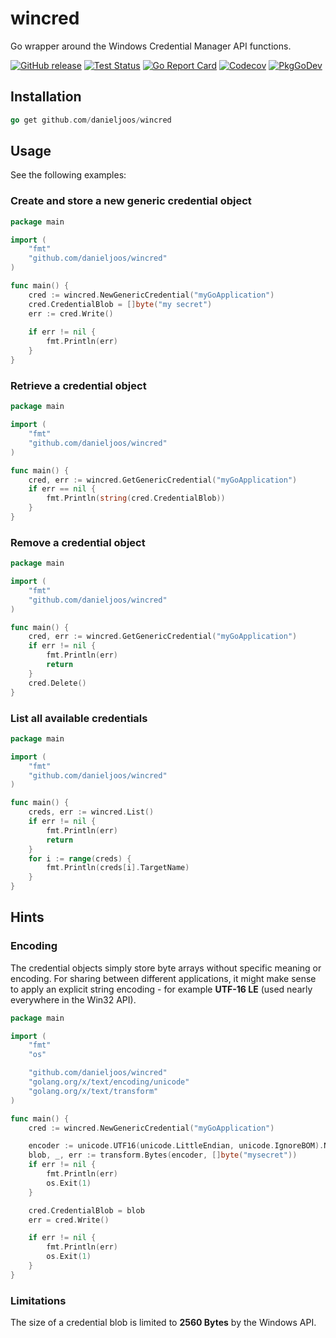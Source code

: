 wincred
=======

Go wrapper around the Windows Credential Manager API functions.

[![GitHub release](https://img.shields.io/github/release/danieljoos/wincred.svg?style=flat-square)](https://github.com/danieljoos/wincred/releases/latest)
[![Test Status](https://img.shields.io/github/workflow/status/danieljoos/wincred/test?label=test&logo=github&style=flat-square)](https://github.com/danieljoos/wincred/actions?query=workflow%3Atest)
[![Go Report Card](https://goreportcard.com/badge/github.com/danieljoos/wincred)](https://goreportcard.com/report/github.com/danieljoos/wincred)
[![Codecov](https://img.shields.io/codecov/c/github/danieljoos/wincred?logo=codecov&style=flat-square)](https://codecov.io/gh/danieljoos/wincred)
[![PkgGoDev](https://img.shields.io/badge/go.dev-docs-007d9c?logo=go&logoColor=white&style=flat-square)](https://pkg.go.dev/github.com/danieljoos/wincred)

Installation
------------

```Go
go get github.com/danieljoos/wincred
```


Usage
-----

See the following examples:

### Create and store a new generic credential object
```Go
package main

import (
    "fmt"
    "github.com/danieljoos/wincred"
)

func main() {
    cred := wincred.NewGenericCredential("myGoApplication")
    cred.CredentialBlob = []byte("my secret")
    err := cred.Write()
    
    if err != nil {
        fmt.Println(err)
    }
} 
```

### Retrieve a credential object
```Go
package main

import (
    "fmt"
    "github.com/danieljoos/wincred"
)

func main() {
    cred, err := wincred.GetGenericCredential("myGoApplication")
    if err == nil {
        fmt.Println(string(cred.CredentialBlob))
    }
} 
```

### Remove a credential object
```Go
package main

import (
    "fmt"
    "github.com/danieljoos/wincred"
)

func main() {
    cred, err := wincred.GetGenericCredential("myGoApplication")
    if err != nil {
        fmt.Println(err)
        return
    }
    cred.Delete()
} 
```

### List all available credentials
```Go
package main

import (
    "fmt"
    "github.com/danieljoos/wincred"
)

func main() {
    creds, err := wincred.List()
    if err != nil {
        fmt.Println(err)
        return
    }
    for i := range(creds) {
        fmt.Println(creds[i].TargetName)
    }
}
```

Hints
-----

### Encoding

The credential objects simply store byte arrays without specific meaning or encoding.
For sharing between different applications, it might make sense to apply an explicit string encoding - for example **UTF-16 LE** (used nearly everywhere in the Win32 API).

```Go
package main

import (
	"fmt"
	"os"

	"github.com/danieljoos/wincred"
	"golang.org/x/text/encoding/unicode"
	"golang.org/x/text/transform"
)

func main() {
	cred := wincred.NewGenericCredential("myGoApplication")

	encoder := unicode.UTF16(unicode.LittleEndian, unicode.IgnoreBOM).NewEncoder()
	blob, _, err := transform.Bytes(encoder, []byte("mysecret"))
	if err != nil {
		fmt.Println(err)
		os.Exit(1)
	}

	cred.CredentialBlob = blob
	err = cred.Write()

	if err != nil {
		fmt.Println(err)
		os.Exit(1)
	}
}

```

### Limitations

The size of a credential blob is limited to **2560 Bytes** by the Windows API.
